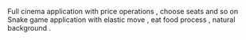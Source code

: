 Full cinema application with price operations , choose seats and so on
Snake game application with elastic move , eat food process , natural background .
